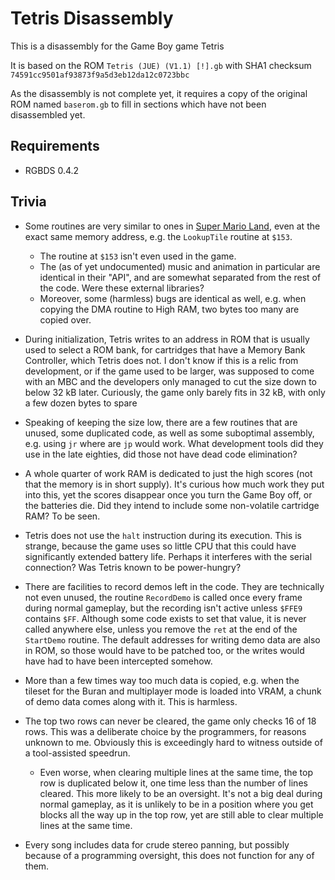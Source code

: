 # Tetris Disassembly

This is a disassembly for the Game Boy game Tetris

It is based on the ROM `Tetris (JUE) (V1.1) [!].gb` with SHA1 checksum `74591cc9501af93873f9a5d3eb12da12c0723bbc`

As the disassembly is not complete yet, it requires a copy of the original ROM named `baserom.gb` to fill in sections which have not been disassembled yet.

## Requirements

* RGBDS 0.4.2

## Trivia

* Some routines are very similar to ones in [Super Mario Land](https://github.com/kaspermeerts/supermarioland), even at the exact same memory address, e.g. the `LookupTile` routine at `$153`.
  * The routine at `$153` isn't even used in the game.
  * The (as of yet undocumented) music and animation in particular are identical in their "API", and are somewhat separated from the rest of the code. Were these external libraries?
  * Moreover, some (harmless) bugs are identical as well, e.g. when copying the DMA routine to High RAM, two bytes too many are copied over.

* During initialization, Tetris writes to an address in ROM that is usually used to select a ROM bank, for cartridges that have a Memory Bank Controller, which Tetris does not. I don't know if this is a relic from development, or if the game used to be larger, was supposed to come with an MBC and the developers only managed to cut the size down to below 32 kB later. Curiously, the game only barely fits in 32 kB, with only a few dozen bytes to spare

* Speaking of keeping the size low, there are a few routines that are unused, some duplicated code, as well as some suboptimal assembly, e.g. using `jr` where are `jp` would work. What development tools did they use in the late eighties, did those not have dead code elimination?

* A whole quarter of work RAM is dedicated to just the high scores (not that the memory is in short supply). It's curious how much work they put into this, yet the scores disappear once you turn the Game Boy off, or the batteries die. Did they intend to include some non-volatile cartridge RAM? To be seen.

* Tetris does not use the `halt` instruction during its execution. This is strange, because the game uses so little CPU that this could have significantly extended battery life. Perhaps it interferes with the serial connection? Was Tetris known to be power-hungry?

* There are facilities to record demos left in the code. They are technically not even unused, the routine `RecordDemo` is called once every frame during normal gameplay, but the recording isn't active unless `$FFE9` contains `$FF`. Although some code exists to set that value, it is never called anywhere else, unless you remove the `ret` at the end of the `StartDemo` routine. The default addresses for writing demo data are also in ROM, so those would have to be patched too, or the writes would have had to have been intercepted somehow.

* More than a few times way too much data is copied, e.g. when the tileset for the Buran and multiplayer mode is loaded into VRAM, a chunk of demo data comes along with it. This is harmless.

* The top two rows can never be cleared, the game only checks 16 of 18 rows. This was a deliberate choice by the programmers, for reasons unknown to me. Obviously this is exceedingly hard to witness outside of a tool-assisted speedrun.
  * Even worse, when clearing multiple lines at the same time, the top row is duplicated below it, one time less than the number of lines cleared. This more likely to be an oversight. It's not a big deal during normal gameplay, as it is unlikely to be in a position where you get blocks all the way up in the top row, yet are still able to clear multiple lines at the same time.

* Every song includes data for crude stereo panning, but possibly because of a programming oversight, this does not function for any of them.

